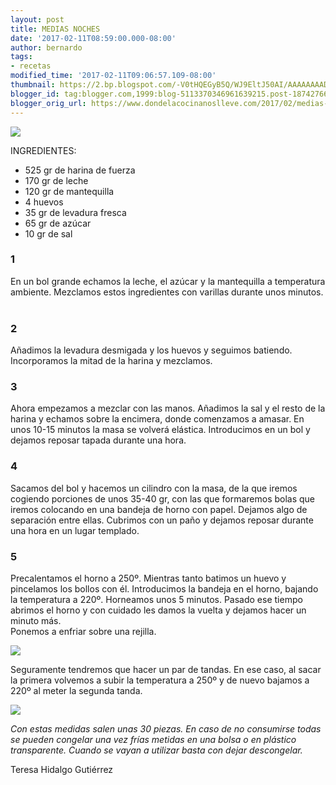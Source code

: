 ```yaml
---
layout: post
title: MEDIAS NOCHES
date: '2017-02-11T08:59:00.000-08:00'
author: bernardo
tags:
- recetas
modified_time: '2017-02-11T09:06:57.109-08:00'
thumbnail: https://2.bp.blogspot.com/-V0tHQEGyB5Q/WJ9EltJ50AI/AAAAAAAADaI/AlgU1T53W3U1h0qx8s-uTjIIrwT2XWydgCLcB/s72-c/03.JPG
blogger_id: tag:blogger.com,1999:blog-5113370346961639215.post-1874276699941927925
blogger_orig_url: https://www.dondelacocinanoslleve.com/2017/02/medias-noches.html
---
```


![](https://2.bp.blogspot.com/-V0tHQEGyB5Q/WJ9EltJ50AI/AAAAAAAADaI/AlgU1T53W3U1h0qx8s-uTjIIrwT2XWydgCLcB/s400/03.JPG)

  
INGREDIENTES:  

* 525 gr de harina de fuerza
* 170 gr de leche
* 120 gr de mantequilla
* 4 huevos
* 35 gr de levadura fresca
* 65 gr de azúcar
* 10 gr de sal  

### 1

En un bol grande echamos la leche, el azúcar y la mantequilla a temperatura ambiente. Mezclamos estos ingredientes con varillas durante unos minutos.    

### 2

Añadimos la levadura desmigada y los huevos y seguimos batiendo. Incorporamos la mitad de la harina y mezclamos.  

### 3

Ahora empezamos a mezclar con las manos. Añadimos la sal y el resto de la harina y echamos sobre la encimera, donde comenzamos a amasar. En unos 10-15 minutos la masa se volverá elástica. Introducimos en un bol y dejamos reposar tapada durante una hora.    

### 4

Sacamos del bol y hacemos un cilindro con la masa, de la que iremos cogiendo porciones de unos 35-40 gr, con las que formaremos bolas que iremos colocando en una bandeja de horno con papel. Dejamos algo de separación entre ellas. Cubrimos con un paño y dejamos reposar durante una hora en un lugar templado.  

### 5

Precalentamos el horno a 250º. Mientras tanto batimos un huevo y pincelamos los bollos con él. Introducimos la bandeja en el horno, bajando la temperatura a 220º. Horneamos unos 5 minutos. Pasado ese tiempo abrimos el horno y con cuidado les damos la vuelta y dejamos hacer un minuto más.  
Ponemos a enfriar sobre una rejilla.  

![](https://3.bp.blogspot.com/-jpHE80Zgz_E/WJ9CMCFp09I/AAAAAAAADZw/LeWSB9KrKHkGEjW-B27K_7UPpHY2OTITgCLcB/s320/04.JPG)

  
Seguramente tendremos que hacer un par de tandas. En ese caso, al sacar la primera volvemos a subir la temperatura a 250º y de nuevo bajamos a 220º al meter la segunda tanda.  

![](https://3.bp.blogspot.com/-PuyMu7f3b7w/WJ9BujektkI/AAAAAAAADZ0/c7yESvp7mkcAPwbofDoKYI2FVubV1Bj8QCEw/s320/01.JPG)

  
_Con estas medidas salen unas 30 piezas. En caso de no consumirse todas se pueden congelar una vez frías metidas en una bolsa o en plástico transparente. Cuando se vayan a utilizar basta con dejar descongelar._  

Teresa Hidalgo Gutiérrez
